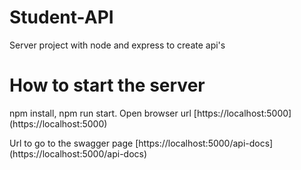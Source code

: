 # Student-API 

Server project with node and express to create api's

# How to start the server

<p>npm install, npm run start. Open browser url [https://localhost:5000](https://localhost:5000) </p>
<p>Url to go to the swagger page [https://localhost:5000/api-docs](https://localhost:5000/api-docs) </p>
